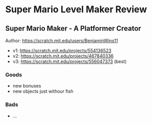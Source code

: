 # Super Mario Level Maker Review

## Super Mario Maker - A Platformer Creator

Author: https://scratch.mit.edu/users/BenjaminWins11

 - v1: https://scratch.mit.edu/projects/554136523
 - v2: https://scratch.mit.edu/projects/467840336
 - v3: https://scratch.mit.edu/projects/556047373 (best)

### Goods

- new bonuses
- new objects just withour fish

### Bads

- ...
